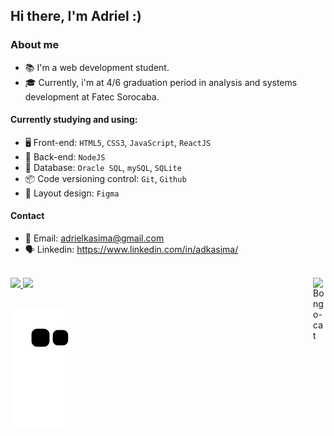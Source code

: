 ## Hi there, I'm Adriel :)

### About me
- 📚 I'm a web development student.
- 🎓 Currently, i'm at 4/6 graduation period in analysis and systems development at Fatec Sorocaba.

#### Currently studying and using: 
- 🖥️ Front-end: `HTML5`, `CSS3`, `JavaScript`, `ReactJS`
- 🔗 Back-end: `NodeJS`
- 💾 Database: `Oracle SQL`, `mySQL`, `SQLite`
- 📦 Code versioning control: `Git`, `Github`
- 🎨 Layout design: `Figma`

#### Contact
- 📧 Email: adrielkasima@gmail.com
- 🗣️ Linkedin: https://www.linkedin.com/in/adkasima/



<div style="display: inline_block"><br>
  <img align="right" width="20rem" alt="Bongo-cat" src="https://media1.tenor.com/images/a3d1b3b19f405464f61a9e71a102f64b/tenor.gif?itemid=22068584">
</div>

 <div>
  <a href="https://github.com/adkasima">
  <img height="160em" src="https://github-readme-stats.vercel.app/api?username=adkasima&show_icons=true&theme=midnight-purple&include_all_commits=true&count_private=true"/>
  <img height="160em" src="https://github-readme-stats.vercel.app/api/top-langs/?username=adkasima&layout=compact&langs_count=3&theme=midnight-purple"/>
</div>

 
  ##
 
  ![Snake animation](https://github.com/rafaballerini/rafaballerini/blob/output/github-contribution-grid-snake.svg)
</div>
